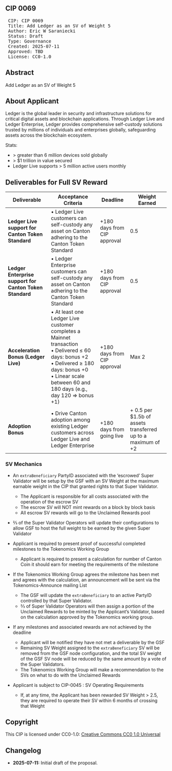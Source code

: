 ## CIP 0069

<pre>
 CIP: CIP 0069
 Title: Add Ledger as an SV of Weight 5
 Author: Eric W Saraniecki 
 Status: Draft
 Type: Governance
 Created: 2025-07-11
 Approved: TBD
 License: CC0-1.0
</pre>

## Abstract

Add Ledger as an SV of Weight 5

## About Applicant

Ledger is the global leader in security and infrastructure solutions for critical digital assets and blockchain applications. Through Ledger Live and Ledger Enterprise, Ledger provides comprehensive self-custody solutions trusted by millions of individuals and enterprises globally, safeguarding assets across the blockchain ecosystem.

Stats:
* \> greater than 6 million devices sold globally
* \> $1 trillion in value secured
* Ledger Live supports \> 5 million active users monthly

## Deliverables for Full SV Reward

| Deliverable | Acceptance Criteria | Deadline | Weight Earned |
|-------------|--------------------|----------|---------------|
| **Ledger Live support for Canton Token Standard** | • Ledger Live customers can self-custody any asset on Canton adhering to the Canton Token Standard | +180 days from CIP approval | 0.5 |
| **Ledger Enterprise support for Canton Token Standard** | • Ledger Enterprise customers can self-custody any asset on Canton adhering to the Canton Token Standard | +180 days from CIP approval | 0.5 |
| **Acceleration Bonus (Ledger Live)** | • At least one Ledger Live customer completes a Mainnet transaction<br>• Delivered ≤ 60 days: bonus +2<br>• Delivered ≥ 180 days: bonus +0<br>• Linear scale between 60 and 180 days (e.g., day 120 ⇒ bonus +1) | +180 days from CIP approval | Max 2 |
| **Adoption Bonus** | • Drive Canton adoption among existing Ledger customers across Ledger Live and Ledger Enterprise | +180 days from going live | + 0.5 per $1.5b of assets transferred up to a maximum of +2 |

### SV Mechanics

* An `extraBeneficiary` PartyID associated with the ‘escrowed’ Super Validator will be setup by the GSF with an SV Weight at the maximum earnable weight in the CIP that granted rights to that Super Validator.
    * The Applicant is responsible for all costs associated with the operation of the escrow SV
    * The escrow SV will NOT mint rewards on a block by block basis
    * All escrow SV rewards will go to the Unclaimed Rewards pool
* ⅔ of the Super Validator Operators will update their configurations to allow GSF to host the full weight to be earned by the given Super Validator
* Applicant is required to present proof of successful completed milestones to the Tokenomics Working Group
    * Applicant is required to present a calculation for number of Canton Coin it should earn for meeting the requirements of the milestone
* If the Tokenomics Working Group agrees the milestone has been met and agrees with the calculation, an announcement will be sent via the Tokenomics-Announce mailing List
    * The GSF will update the `extraBeneficiary` to an active PartyID controlled by that Super Validator. 
    * ⅔ of Super Validator Operators will then assign a portion of the Unclaimed Rewards to be minted by the Applicant’s Validator, based on the calculation approved by the Tokenomics working group.

* If any milestones and associated rewards are not achieved by the deadline
    * Applicant will be notified they have not met a deliverable by the GSF 
    * Remaining SV Weight assigned to the `extraBeneficiary` SV will be removed from the GSF node configuration, and the total SV weight of the GSF SV node will be reduced by the same amount by a vote of the Super Validators.
    * The Tokenomics Working Group will make a recommendation to the SVs on what to do with the Unclaimed Rewards 
* Applicant is subject to CIP-0045 : SV Operating Requirements
    * If, at any time, the Applicant has been rewarded SV Weight > 2.5, they are required to operate their SV within 6 months of crossing that Weight

## Copyright

This CIP is licensed under CC0-1.0: [Creative Commons CC0 1.0 Universal](https://creativecommons.org/publicdomain/zero/1.0/)

## Changelog

* **2025-07-11:** Initial draft of the proposal.
